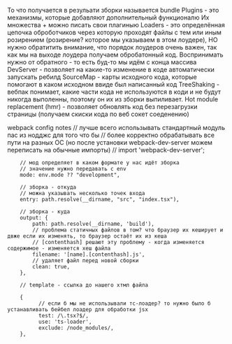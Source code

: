 То что получается в резульати зборки называется bundle
Plugins - это механизмы, которые добавляют дополнительный функционалю Их множества + можно писать свои плагиныю
Loaders - это определённая цепочка оброботчиков через которую проходят файлы с тем или иным розирением (розирение? которое мы указываем в этом лоудере), НО нужно обратитить внимание, что порядок лоудеров очень важен, так как мы на выходе лоудера получаем обробатонный код. Воспринимать нужно от обратного - то есть буд-то мы идём с конца массива
DevServer - позволяет на какие-то изменение в коде автоматически запускать ребилд
SourceMap - карты исходного кода, которые помогают в каком исходном ввиде был написанный код
TreeShaking - вебпак понимает, какие части кода не используются в коди и не будут никогда выполенны, поэтому он их из зборки выпиливает.
Hot module replacement (hmr) - позволяет обновлять код без перезагрузки страницы (получаем скиски кода по веб сокет соеденению)

webpack config notes
        // лучше всего использывать стандартный модуль пас из нодджс для того что бы 
        // более корректно обрабатывать все пути на разных ОС (но после установки webpack-dev-server можем переписать на обычные импорты)
        // import 'webpack-dev-server';

        // мод определяет в каком формате у нас идёт зборка
        // значение нужно передавать с env
        mode: env.mode ?? "development",

        // зборка - откуда
        // можна указывать несколько точек входа
        entry: path.resolve(__dirname, "src", "index.tsx"),

        // зборка - куда
        output: {
            path: path.resolve(__dirname, 'build'),
            // проблема статичных файлов в том? что браузер их кеширует и двже если их изменять, то браузер остаёт их из кеша
            // [contenthash] решают эту проблему - когда изменяется содержимое - изменяется хеш файла
            filename: '[name].[contenthash].js',
            // удаляет файл перед новой сборки
            clean: true,
        },

        // template - ссылка до нашего хтмл файла

        {
              // если б мы не использывали тс-лоадер? то нужно было б устанавливать бейбел лоадер для обработки jsx
              test: /\.tsx?$/,
              use: 'ts-loader',
              exclude: /node_modules/,
        },